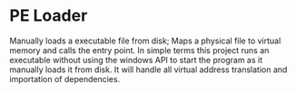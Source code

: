 # PE Loader

Manually loads a executable file from disk; Maps a physical file to virtual memory and calls the entry point.
In simple terms this project runs an executable without using the windows API to start the program as it manually loads it from disk. It will handle all virtual address translation and importation of dependencies. 
